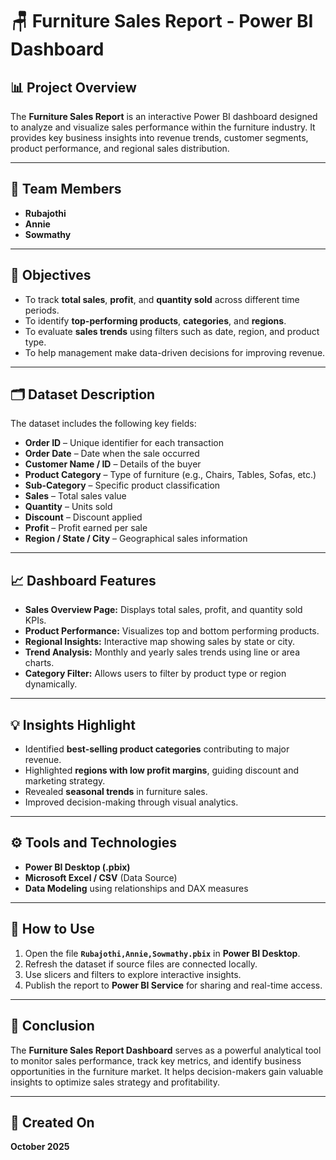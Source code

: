 # 🪑 Furniture Sales Report - Power BI Dashboard

## 📊 Project Overview
The **Furniture Sales Report** is an interactive Power BI dashboard designed to analyze and visualize sales performance within the furniture industry. It provides key business insights into revenue trends, customer segments, product performance, and regional sales distribution.

---

## 👥 Team Members
- **Rubajothi**
- **Annie**
- **Sowmathy**

---

## 🎯 Objectives
- To track **total sales**, **profit**, and **quantity sold** across different time periods.  
- To identify **top-performing products**, **categories**, and **regions**.  
- To evaluate **sales trends** using filters such as date, region, and product type.  
- To help management make data-driven decisions for improving revenue.

---

## 🗂️ Dataset Description
The dataset includes the following key fields:
- **Order ID** – Unique identifier for each transaction  
- **Order Date** – Date when the sale occurred  
- **Customer Name / ID** – Details of the buyer  
- **Product Category** – Type of furniture (e.g., Chairs, Tables, Sofas, etc.)  
- **Sub-Category** – Specific product classification  
- **Sales** – Total sales value  
- **Quantity** – Units sold  
- **Discount** – Discount applied  
- **Profit** – Profit earned per sale  
- **Region / State / City** – Geographical sales information  

---

## 📈 Dashboard Features
- **Sales Overview Page:** Displays total sales, profit, and quantity sold KPIs.  
- **Product Performance:** Visualizes top and bottom performing products.  
- **Regional Insights:** Interactive map showing sales by state or city.  
- **Trend Analysis:** Monthly and yearly sales trends using line or area charts.  
- **Category Filter:** Allows users to filter by product type or region dynamically.

---

## 💡 Insights Highlight
- Identified **best-selling product categories** contributing to major revenue.  
- Highlighted **regions with low profit margins**, guiding discount and marketing strategy.  
- Revealed **seasonal trends** in furniture sales.  
- Improved decision-making through visual analytics.

---

## ⚙️ Tools and Technologies
- **Power BI Desktop (.pbix)**
- **Microsoft Excel / CSV** (Data Source)
- **Data Modeling** using relationships and DAX measures

---

## 🚀 How to Use
1. Open the file **`Rubajothi,Annie,Sowmathy.pbix`** in **Power BI Desktop**.  
2. Refresh the dataset if source files are connected locally.  
3. Use slicers and filters to explore interactive insights.  
4. Publish the report to **Power BI Service** for sharing and real-time access.

---

## 🏁 Conclusion
The **Furniture Sales Report Dashboard** serves as a powerful analytical tool to monitor sales performance, track key metrics, and identify business opportunities in the furniture market. It helps decision-makers gain valuable insights to optimize sales strategy and profitability.

---

## 📅 Created On
**October 2025**

